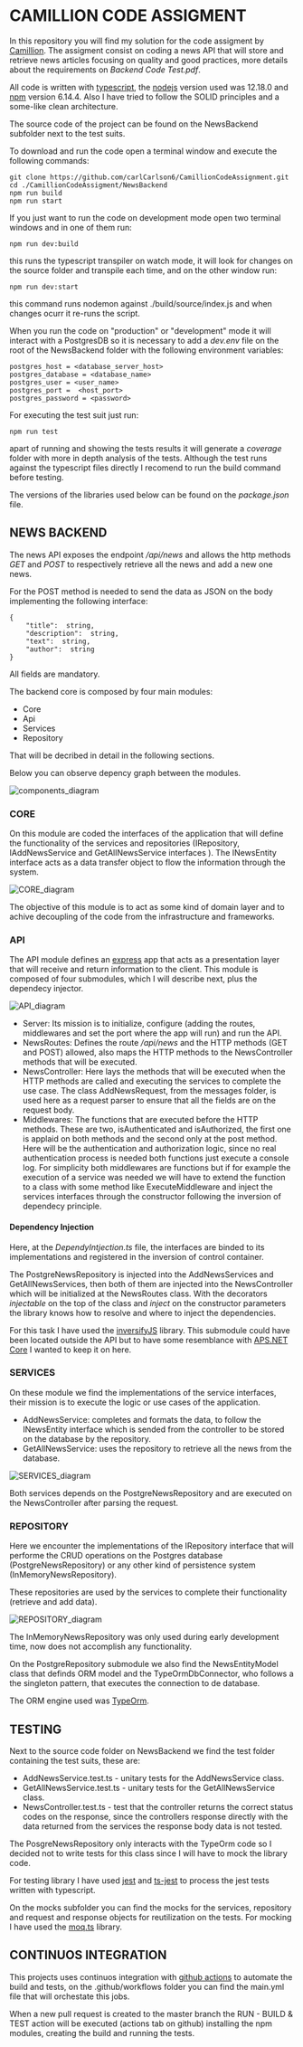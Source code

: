 # CAMILLION CODE ASSIGMENT

In this repository you will find my solution for the code assigment by [Camillion](https://www.camillion.app/). The assigment consist on coding a news API that will store and retrieve news articles focusing on quality and good practices, more details about the requirements on *Backend Code Test.pdf*.

All code is written with [typescript](https://www.typescriptlang.org/), the [nodejs](https://nodejs.org/es/) version used was 12.18.0 and [npm](https://www.npmjs.com/) version 6.14.4. Also I have tried to follow the SOLID principles and a some-like clean architecture.

The source code of the project can be found on the NewsBackend subfolder next to the test suits.

To download and run the code open a terminal window and execute the following commands:

    git clone https://github.com/carlCarlson6/CamillionCodeAssignment.git
    cd ./CamillionCodeAssigment/NewsBackend
    npm run build
    npm run start

If you just want to run the code on development mode open two terminal windows and in one of them run:

    npm run dev:build

this runs the typescript transpiler on watch mode, it will look for changes on the source folder and transpile each time, and on the other window run:

    npm run dev:start

this command runs nodemon against ./build/source/index.js and when changes ocurr it re-runs the script.

When you run the code on "production" or "development" mode it will interact with a PostgresDB so it is necessary to add a *dev.env* file on the root of the NewsBackend folder with the following environment variables:

    postgres_host = <database_server_host>
    postgres_database = <database_name>
    postgres_user = <user_name>
    postgres_port =  <host_port>
    postgres_password = <password>

For executing the test suit just run:

    npm run test

apart of running and showing the tests results it will generate a *coverage* folder with more in depth analysis of the tests. Although the test runs against the typescript files directly I recomend to run the build command before testing.

The versions of the libraries used below can be found on the *package.json* file.

## NEWS BACKEND

The news API exposes the endpoint */api/news* and allows the http methods *GET* and *POST* to respectively retrieve all the news and add a new one news.

For the POST method is needed to send the data as JSON on the body implementing the following interface:

    {
        "title":  string,
        "description":  string,
        "text":  string,
        "author":  string
    }

All fields are mandatory.

The backend core is composed by four main modules:

- Core
- Api
- Services
- Repository

That will be decribed in detail in the following sections.

Below you can observe depency graph between the modules.

![components_diagram](img/components_diagram.jpg)

### CORE

On this module are coded the interfaces of the application that will define the functionality of the services and repositories (IRepository, IAddNewsService and GetAllNewsService interfaces ). The INewsEntity interface acts as a data transfer object to flow the information through the system.

![CORE_diagram](img/CORE_diagram.jpg)

The objective of this module is to act as some kind of domain layer and to achive decoupling of the code from the infrastructure and frameworks.

### API

The API module defines an [express](https://expressjs.com/es/) app that acts as a presentation layer that will receive and return information to the client. This module is composed of four submodules, which I will describe next, plus the dependecy injector.

![API_diagram](img/API_diagram.jpg)

- Server: Its mission is to initialize, configure (adding the routes, middlewares and set the port where the app will run) and run the API.
- NewsRoutes: Defines the route */api/news* and the HTTP methods (GET and POST) allowed, also maps the HTTP methods to the NewsController methods that will be executed.
- NewsController: Here lays the methods that will be executed when the HTTP methods are called and executing the services to complete the use case. The class AddNewsRequest, from the messages folder, is used here as a request parser to ensure that all the fields are on the request body.
- Middlewares: The functions that are executed before the HTTP methods. These are two, isAuthenticated and isAuthorized, the first one is applaid on both methods and the second only at the post method. Here will be the authentication and authorization logic, since no real authentication process is needed both functions just execute a console log. For simplicity both middlewares are functions but if for example the execution of a service was needed we will have to extend the function to a class with some method like ExecuteMiddleware and inject the services interfaces through the constructor following the inversion of dependecy principle.

#### Dependency Injection

Here, at the *DependyIntjection.ts* file, the interfaces are binded to its implementations and registered in the inversion of control container.

The PostgreNewsRepository is injected into the AddNewsServices and GetAllNewsServices, then both of them are injected into the NewsController which will be initialized at the NewsRoutes class. With the decorators *injectable* on the top of the class and *inject* on the constructor parameters the library knows how to resolve and where to inject the dependencies.

For this task I have used the [inversifyJS](http://inversify.io/) library. This submodule could have been located outside the API but to have some resemblance with [APS.NET Core](https://dotnet.microsoft.com/learn/aspnet/what-is-aspnet-core) I wanted to keep it on here.

### SERVICES

On these module we find the implementations of the service interfaces, their mission is to execute the logic or use cases of the application.

- AddNewsService: completes and formats the data, to follow the INewsEntity interface which is sended from the controller to be stored on the database by the repository.
- GetAllNewsService: uses the repository to retrieve all the news from the database.

![SERVICES_diagram](img/SERVICES_driagram.jpg)

Both services depends on the PostgreNewsRepository and are executed on the NewsController after parsing the request.

### REPOSITORY

Here we encounter the implementations of the IRepository interface that will performe the CRUD operations on the Postgres database (PostgreNewsRepository) or any other kind of persistence system (InMemoryNewsRepository).

These repositories are used by the services to complete their functionality (retrieve and add data).

![REPOSITORY_diagram](img/REPOSITORY_diagram.jpg)

The InMemoryNewsRepository was only used during early development time, now does not accomplish any functionality.

On the PostgreRepository submodule we also find the NewsEntityModel class that definds ORM model and the TypeOrmDbConnector, who follows a the singleton pattern, that executes the connection to de database.

The ORM engine used was [TypeOrm](https://typeorm.io/#/).

## TESTING

Next to the source code folder on NewsBackend we find the test folder containing the test suits, these are:

- AddNewsService.test.ts - unitary tests for the AddNewsService class.
- GetAllNewsService.test.ts - unitary tests for the GetAllNewsService class.
- NewsController.test.ts - test that the controller returns the correct status codes on the response, since the controllers response directly with the data returned from the services the response body data is not tested.

The PosgreNewsRepository only interacts with the TypeOrm code so I decided not to write tests for this class since I will have to mock the library code.

For testing library I have used [jest](https://jestjs.io/) and [ts-jest](https://github.com/kulshekhar/ts-jest) to process the jest tests written with typescript.

On the mocks subfolder you can find the mocks for the services, repository and request and response objects for reutilization on the tests. For mocking I have used the [moq.ts](https://github.com/dvabuzyarov/moq.ts) library.

## CONTINUOS INTEGRATION

This projects uses continuos integration with [github actions](https://github.com/features/actions) to automate the build and tests, on the .github/workflows folder you can find the main.yml file that will orchestate this jobs.

When a new pull request is created to the master branch the RUN - BUILD & TEST action will be executed (actions tab on github) installing the npm modules, creating the build and running the tests.
